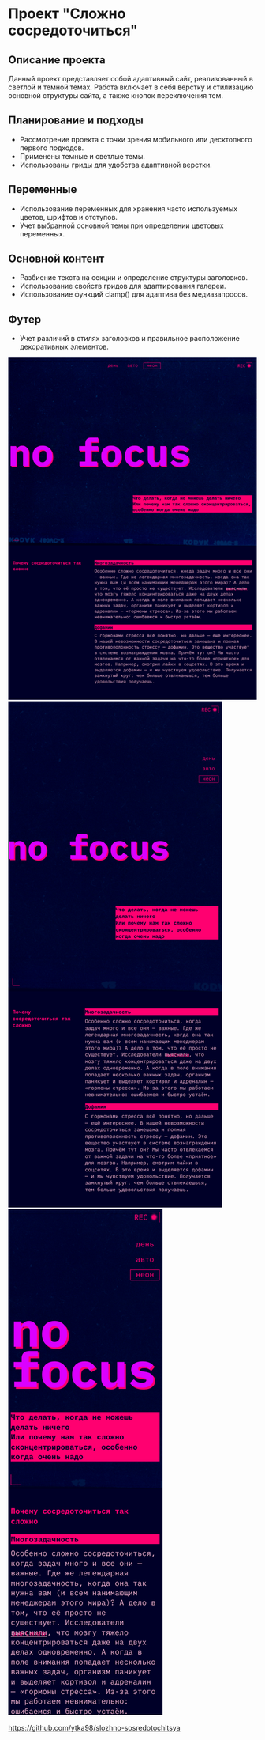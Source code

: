 # Проект "Сложно сосредоточиться"

## Описание проекта
Данный проект представляет собой адаптивный сайт, реализованный в светлой и темной темах. Работа включает в себя верстку и стилизацию основной структуры сайта,  а также кнопок переключения тем.

## Планирование и подходы
- Рассмотрение проекта с точки зрения мобильного или десктопного первого подходов.
- Применены темные и светлые темы.
- Использованы гриды для удобства адаптивной верстки.

## Переменные
- Использование  переменных для хранения часто используемых цветов, шрифтов и отступов.
- Учет выбранной основной темы при определении цветовых переменных.

## Основной контент
- Разбиение текста на секции и определение структуры заголовков.
- Использование свойств гридов для адаптирования галереи.
- Использование функций clamp() для адаптива без медиазапросов.

## Футер
- Учет различий в стилях заголовков и правильное расположение декоративных элементов.

![1024 x 768](images/1.png)
![768 x 1024](images/2.png)
![375 x 668](images/3.png)

https://github.com/ytka98/slozhno-sosredotochitsya